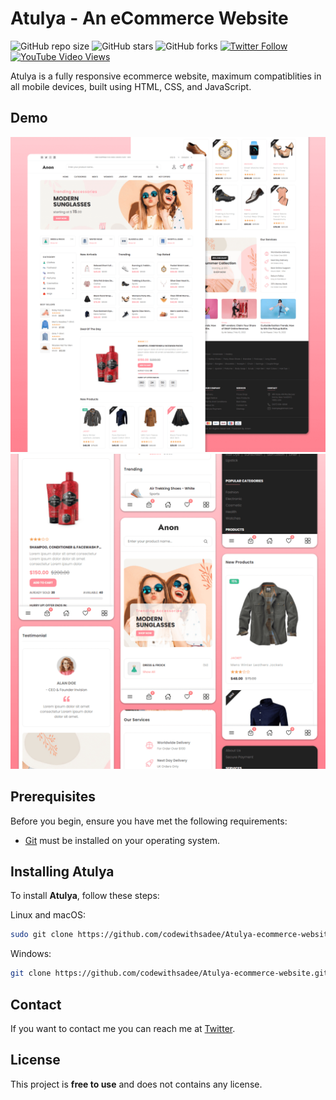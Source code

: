 # Atulya - An eCommerce Website

![GitHub repo size](https://img.shields.io/github/repo-size/codewithsadee/Atulya-ecommerce-website)
![GitHub stars](https://img.shields.io/github/stars/codewithsadee/Atulya-ecommerce-website?style=social)
![GitHub forks](https://img.shields.io/github/forks/codewithsadee/Atulya-ecommerce-website?style=social)
[![Twitter Follow](https://img.shields.io/twitter/follow/codewithsadee_?style=social)](https://twitter.com/intent/follow?screen_name=codewithsadee_)
[![YouTube Video Views](https://img.shields.io/youtube/views/3l8Lob4ysI0?style=social)](https://youtu.be/3l8Lob4ysI0)

Atulya is a fully responsive ecommerce website, maximum compatiblities in all mobile devices, built using HTML, CSS, and JavaScript.

## Demo

![Atulya Desktop Demo](./website-demo-image/desktop.png "Desktop Demo")
![Atulya Mobile Demo](./website-demo-image/mobile.png "Mobile Demo")

## Prerequisites

Before you begin, ensure you have met the following requirements:

* [Git](https://git-scm.com/downloads "Download Git") must be installed on your operating system.

## Installing Atulya

To install **Atulya**, follow these steps:

Linux and macOS:

```bash
sudo git clone https://github.com/codewithsadee/Atulya-ecommerce-website.git
```

Windows:

```bash
git clone https://github.com/codewithsadee/Atulya-ecommerce-website.git
```

## Contact

If you want to contact me you can reach me at [Twitter](https://www.twitter.com/codewithsadee).

## License

This project is **free to use** and does not contains any license.

